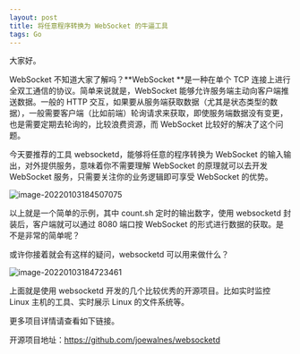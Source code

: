 ```yaml
---
layout: post
title: 将任意程序转换为 WebSocket 的牛逼工具
tags: Go
---
```


大家好。

WebSocket 不知道大家了解吗？**WebSocket **是一种在单个 TCP 连接上进行全双工通信的协议。简单来说就是，WebSocket 能够允许服务端主动向客户端推送数据。一般的 HTTP 交互，如果要从服务端获取数据（尤其是状态类型的数据），一般需要客户端（比如前端）轮询请求来获取，即使服务端数据没有变更，也是需要定期去轮询的，比较浪费资源，而 WebSocket 比较好的解决了这个问题。

今天要推荐的工具 websocketd，能够将任意的程序转换为 WebSocket 的输入输出，对外提供服务，意味着你不需要理解 WebSocket 的原理就可以去开发 WebSocket 服务，只需要关注你的业务逻辑即可享受 WebSocket 的优势。

![image-20220103184507075](https://7465-test-3c9b5e-1-1301419220.tcb.qcloud.la/images/compress_image-20220103184507075.png)

以上就是一个简单的示例，其中 count.sh 定时的输出数字，使用 websocketd 封装后，客户端就可以通过 8080 端口按 WebSocket 的形式进行数据的获取。是不是非常的简单呢？

或许你接着就会有这样的疑问，websocketd 可以用来做什么？

![image-20220103184723461](https://7465-test-3c9b5e-1-1301419220.tcb.qcloud.la/images/compress_image-20220103184723461.png)

上面就是使用 websocketd 开发的几个比较优秀的开源项目。比如实时监控 Linux 主机的工具、实时展示 Linux 的文件系统等。

更多项目详情请查看如下链接。

开源项目地址：https://github.com/joewalnes/websocketd
